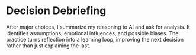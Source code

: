 # Decision Debriefing

After major choices, I summarize my reasoning to AI and ask for analysis. It identifies assumptions, emotional influences, and possible biases. The practice turns reflection into a learning loop, improving the next decision rather than just explaining the last.
